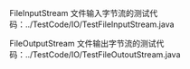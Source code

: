FileInputStream 文件输入字节流的测试代码：<a>../TestCode/IO/TestFileInputStream.java</a>

FileOutputStream 文件输出字节流的测试代码：<a>../TestCode/IO/TestFileOutoutStream.java</a>



